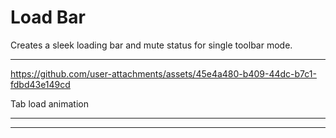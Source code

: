 # Load Bar

Creates a sleek loading bar and mute status for single toolbar mode.

--- 

https://github.com/user-attachments/assets/45e4a480-b409-44dc-b7c1-fdbd43e149cd



Tab load animation

---


---


